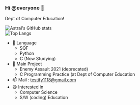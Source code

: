 ### Hi @everyone 👋
Dept of Computer Education!

![Astral's GitHub stats](https://github-readme-stats.vercel.app/api?username=AstralEUD&count_private=true) <br/>
![Top Langs](https://github-readme-stats.vercel.app/api/top-langs/?username=AstralEUD&layout=compact)

- 🌱 Language
  * SQF 
  * Python
  * C (Now Studying)
- 💬 Main Project 
   * Enemy Assault 2021 (deprecated)
   * C Programming Practice (at Dept of Computer Education
- 📫 Mail : testify1118@gmail.com
- 😄 Interested in
   * Computer Science
   * S/W (coding) Education
